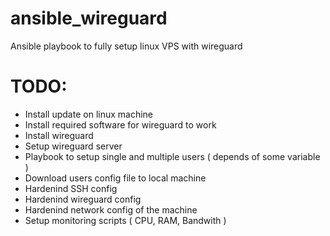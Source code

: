 # ansible_wireguard
Ansible playbook to fully setup linux VPS with wireguard


# TODO: 
- Install update on linux machine 
- Install required software for wireguard to work 
- Install wireguard
- Setup wireguard server 
- Playbook to setup single and multiple users ( depends of some variable )
- Download users config file to local machine 
- Hardenind SSH config
- Hardenind wireguard config
- Hardenind network config of the machine 
- Setup monitoring scripts ( CPU, RAM, Bandwith )